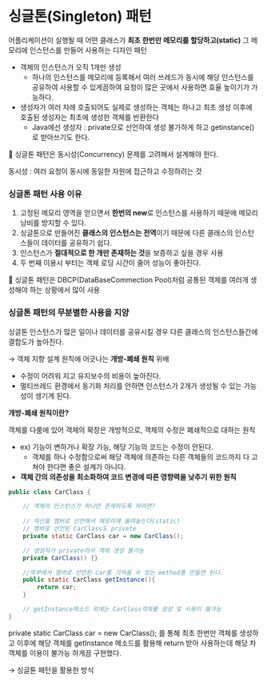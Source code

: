 # 싱글톤(Singleton) 패턴

어플리케이션이 실행될 때 어떤 클래스가 **최초 한번만 메모리를 할당하고(static)** 그 메모리에 인스턴스를 만들어 사용하는 디자인 패턴

- 객체의 인스턴스가 오직 1개만 생성
  - 하나의 인스턴스를 메모리에 등록해서 여러 쓰레드가 동시에 해당 인스턴스를 공유하여 사용할 수 있게끔하여 요청이 많은 곳에서 사용하면 효율 높이기가 가능하다.
- 생성자가 여러 차례 호출되어도 실제로 생성하는 객체는 하나고 최초 생성 이후에 호출된 생성자는 최초에 생성한 객체를 반환한다
  - Java에선 생성자 : private으로 선언하여 생성 불가하게 하고 getinstance()로 받아쓰기도 한다.

<aside> 📌 싱글톤 패턴은 동시성(Concurrency) 문제를 고려해서 설계해야 한다.</aside>

동시성 : 여러 요청이 동시에 동일한 자원에 접근하고 수정하려는 것

### 싱글톤 패턴 사용 이유

1. 고정된 메모리 영역을 얻으면서 **한번의 new**로 인스턴스를 사용하기 때문에 메모리 낭비를 방지할 수 있다.
2. 싱글톤으로 만들어진 **클래스의 인스턴스는 전역**이기 때문에 다른 클래스의 인스턴스들이 데이터를 공유하기 쉽다.
3. 인스턴스가 **절대적으로 한 개만 존재하는 것**을 보증하고 싶을 경우 사용
4. 두 번째 이용시 부터는 객체 로딩 시간이 줄어 성능이 좋아진다.

<aside> 📌 싱글톤 패턴은 DBCP(DataBaseCommection Pool)처럼 공통된 객체를 여러개 생성해야 하는 상황에서 많이 사용

</aside>

### 싱글톤 패턴의 무분별한 사용을 지양

싱글톤 인스턴스가 많은 일이나 데이터를 공유시킬 경우 다른 클래스의 인스턴스들간에 결합도가 높아진다.

→ 객체 지향 설계 원칙에 어긋나는 **개방-폐쇄 원칙** 위배

- 수정이 어려워 지고 유지보수의 비용이 높아진다.
- 멀티쓰레드 환경에서 동기화 처리를 안하면 인스턴스가 2개가 생성될 수 있는 가능성이 생기게 된다.

**개방-폐쇄 원칙이란?**

객체를 다룸에 있어 객체의 확장은 개방적으로, 객체의 수정은 폐쇄적으로 대하는 원칙

- ex) 기능이 변하거나 확장 가능, 해당 기능의 코드는 수정이 안된다.
  - 객체를 하나 수정함으로써 해당 객체에 의존하는 다른 객체들의 코드까지 다 고쳐야 한다면 좋은 설계가 아니다.
- **객체 간의 의존성을 최소화하여 코드 변경에 따른 영향력을 낮추기  위한 원칙**

```java
public class CarClass {

    // 객체의 인스턴스가 하나만 존재하도록 하려면?
    
    // 자신을 멤버로 선언해서 메모리에 올려놓는다(static)
    // 멤버로 선언된 CarClass도 private
    private static CarClass car = new CarClass();

    // 생성자가 private라서 객체 생성 불가능
    private CarClass() {}

    //외부에서 멤버로 선언된 car를 가져올 수 있는 method를 만들면 된다.
    public static CarClass getInstance(){
        return car;
    }

    // getInstance메소드 외에는 CarClass객체를 생성 및 사용이 불가능
}
```

private static CarClass car = new CarClass(); 를 통해 최초 한번만 객체를 생성하고 이후에 해당 객체를 getInstance 메소드를 활용해 return 받아 사용하는데 해당 차 객체를 이용이 불가능 하게끔 구현했다.

→ 싱글톤 패턴을 활용한 방식
